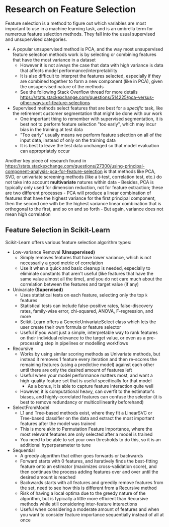 Research on Feature Selection
=============================

Feature selection is a method to figure out which variables are most important to use in a machine learning task, and is an umbrella term for numerous feature selection methods. They fall into the usual supervised and unsupervised categories.

* A popular unsupervised method is PCA, and the way most unsupervised feature selection methods work is by selecting or combining features that have the most variance in a dataset
    - However it is not always the case that data with high variance is data that affects model performance/interpretability
    - It is also difficult to interpret the features selected, especially if they are combined together to form a new component (like in PCA), given the unsupervised nature of the methods
    - See the following Stack Overflow thread for more details https://stats.stackexchange.com/questions/514225/pca-versus-other-ways-of-feature-selections
* Supervised methods select features that are best for a *specific* task, like the retirement customer segmentation that might be done with our work
    - One important thing to remember with supervised segmentation, it is best not to perform feature selection "too early", which may incur bias in the training at test data
    - "Too early" usually means we perform feature selection on all of the input data, instead of only on the training data
    - It is best to leave the test data unchanged so that model evaluation can appropriately occur

Another key piece of research found in https://stats.stackexchange.com/questions/27300/using-principal-component-analysis-pca-for-feature-selection is that methods like PCA, SVD, or univariate screening methods (like a t-test, correlation test, etc.) do not take into account **multivariate** natures within data
    - Besides, PCA is typically only used for dimension reduction, not for feature extraction; these are two different processes
    - PCA will produce a linear combination of features that have the highest variance for the first principal component, then the second one with be the highest variance linear combination that is orthogonal to the first, and so on and so forth
    - But again, variance does not mean high correlation

## Feature Selection in Scikit-Learn

Scikit-Learn offers various feature selection algorithm types:
* Low-variance Removal **(Unsupervised)**
    - Simply removes features that have lower variance, which is not necessarily a good metric of correlation
    - Use it when a quick and basic cleanup is needed, especially to eliminate constants that aren't useful (like features that have the same value almost all the time), and you do not care much about the correlation between the features and target value (if any)
* Univariate **(Supervised)**
    - Uses statistical tests on each feature, selecting only the top `k` features
    - Statistical tests can include false-positive rates, false-discovery rates, family-wise error, chi-squared, ANOVA, F-regression, and more
    - Scikit-Learn offers a GenericUnivariateSelect class which lets the user create their own formula or feature selector
    - Useful if you want just a simple, interpretable way to rank features on their individual relevance to the target value, or even as a pre-processing step in pipelines or modelling workflows
* Recursive
    - Works by using similar scoring methods as Univariate methods, but instead it removes 1 feature every iteration and then re-scores the remaining features (using a predictive model) against each other until there are only the desired amount of features left
    - Useful when your model performance matters most, and want a high-quality feature set that is useful specifically for that model
        - As a bonus, it is able to capture feature interaction quite well
    - However, it is computational heavy, can overfit to the estimator's biases, and highly-correlated features can confuse the selector (it is best to remove redundancy or multicollinearity beforehand)
* SelectFromModel
    - L1 and Tree-based methods exist, where they fit a LinearSVC or Tree-based classifier on the data and extract the most important features after the model was trained
    - This is more akin to Permutation Feature Importance, where the most relevant features are only selected after a model is trained
    - You need to be able to set your own thresholds to do this, so it is an additional hyperparameter to tune
* Sequential
    - A greedy algorithm that either goes forwards or backwards
    - Forward starts with 0 features, and iteratively finds the best-fitting feature onto an estimator (maximizes cross-validation score), and then continues the process adding features over and over until the desired amount is reached
    - Backwards starts with all features and greedily remove features from the set, need to see how this is different from a Recursive method
    - Risk of having a local optima due to the greedy nature of the algorithm, but is typically a little more efficient than Recursive methods while still considering inter-feature interactions
    - Useful when considering a moderate amount of features and when you want to consider feature importance sequentially instead of all at once